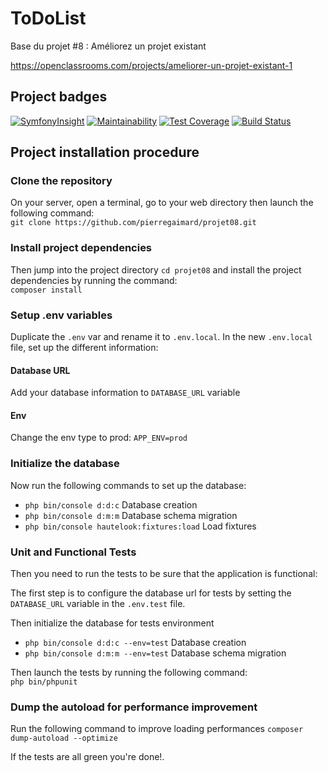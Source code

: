 ToDoList
========

Base du projet #8 : Améliorez un projet existant

https://openclassrooms.com/projects/ameliorer-un-projet-existant-1

## Project badges

[![SymfonyInsight](https://insight.symfony.com/projects/78a8aa9d-287a-4520-b0a1-b7e5ea0a0f40/mini.svg)](https://insight.symfony.com/projects/78a8aa9d-287a-4520-b0a1-b7e5ea0a0f40)
[![Maintainability](https://api.codeclimate.com/v1/badges/92e55a3a7dd16d1775e9/maintainability)](https://codeclimate.com/github/pierregaimard/projet08/maintainability)
[![Test Coverage](https://api.codeclimate.com/v1/badges/92e55a3a7dd16d1775e9/test_coverage)](https://codeclimate.com/github/pierregaimard/projet08/test_coverage)
[![Build Status](https://travis-ci.com/pierregaimard/projet08.svg?branch=develop)](https://travis-ci.com/pierregaimard/projet08)

## Project installation procedure

### Clone the repository
On your server, open a terminal, go to your web directory then launch
the following command:  
`git clone https://github.com/pierregaimard/projet08.git`

### Install project dependencies
Then jump into the project directory `cd projet08`
and install the project dependencies by running the command:  
`composer install`

### Setup .env variables
Duplicate the `.env` var and rename it to `.env.local`. In the new
`.env.local` file, set up the different information:

#### Database URL
Add your database information to `DATABASE_URL` variable

#### Env
Change the env type to prod: `APP_ENV=prod`

### Initialize the database
Now run the following commands to set up the database:
-   `php bin/console d:d:c` Database creation
-   `php bin/console d:m:m` Database schema migration
-   `php bin/console hautelook:fixtures:load` Load fixtures

### Unit and Functional Tests
Then you need to run the tests to be sure that the application is functional:

The first step is to configure the database url for tests by setting
the `DATABASE_URL` variable in the `.env.test` file.

Then initialize the database for tests environment
-   `php bin/console d:d:c --env=test` Database creation
-   `php bin/console d:m:m --env=test` Database schema migration

Then launch the tests by running the following command:  
`php bin/phpunit`

### Dump the autoload for performance improvement
Run the following command to improve loading performances
`composer dump-autoload --optimize`

If the tests are all green you're done!.
